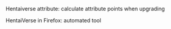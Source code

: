 ﻿Hentaiverse attribute: calculate attribute points when upgrading

HentaiVerse in Firefox: automated tool
